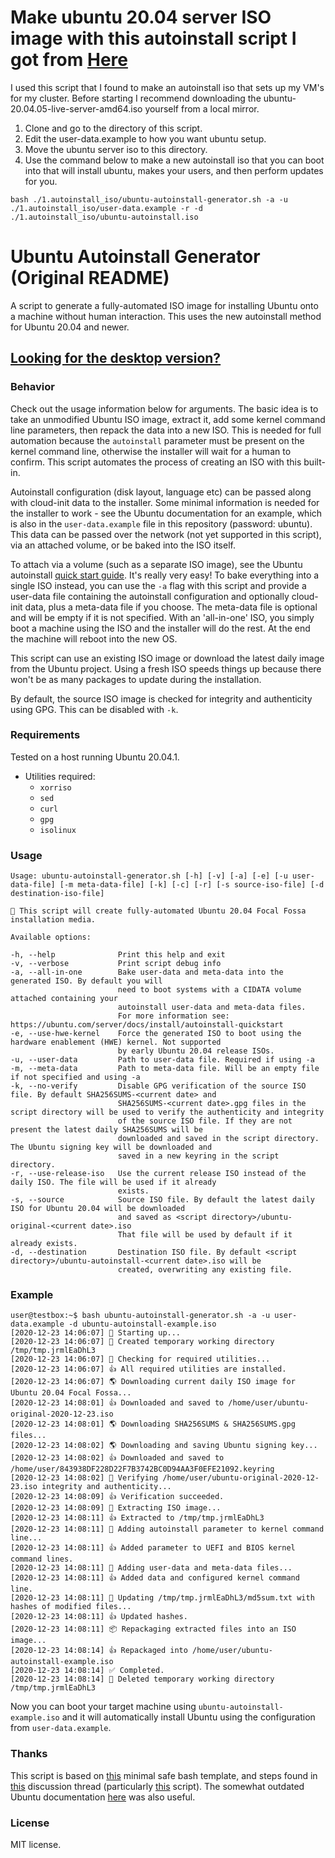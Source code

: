 # Make ubuntu 20.04 server ISO image with this autoinstall script I got from [Here](https://github.com/covertsh/ubuntu-autoinstall-generator)
I used this script that I found to make an autoinstall iso that sets up my VM's for my cluster.
Before starting I recommend downloading the ubuntu-20.04.05-live-server-amd64.iso yourself from a local mirror.
1. Clone and go to the directory of this script.
2. Edit the user-data.example to how you want ubuntu setup.
2. Move the ubuntu server iso to this directory.
3. Use the command below to make a new autoinstall iso that you can boot into that will install ubuntu, makes your users, and then perform updates for you.
```
bash ./1.autoinstall_iso/ubuntu-autoinstall-generator.sh -a -u ./1.autoinstall_iso/user-data.example -r -d ./1.autoinstall_iso/ubuntu-autoinstall.iso
```



# Ubuntu Autoinstall Generator (Original README)
A script to generate a fully-automated ISO image for installing Ubuntu onto a machine without human interaction. This uses the new autoinstall method
for Ubuntu 20.04 and newer.

## [Looking for the desktop version?](https://github.com/covertsh/ubuntu-preseed-iso-generator)

### Behavior
Check out the usage information below for arguments. The basic idea is to take an unmodified Ubuntu ISO image, extract it, add some kernel command line parameters, then repack the data into a new ISO. This is needed for full automation because the ```autoinstall``` parameter must be present on the kernel command line, otherwise the installer will wait for a human to confirm. This script automates the process of creating an ISO with this built-in.

Autoinstall configuration (disk layout, language etc) can be passed along with cloud-init data to the installer. Some minimal information is needed for
the installer to work - see the Ubuntu documentation for an example, which is also in the ```user-data.example``` file in this repository (password: ubuntu). This data can be passed over the network (not yet supported in this script), via an attached volume, or be baked into the ISO itself.

To attach via a volume (such as a separate ISO image), see the Ubuntu autoinstall [quick start guide](https://ubuntu.com/server/docs/install/autoinstall-quickstart). It's really very easy! To bake everything into a single ISO instead, you can use the ```-a``` flag with this script and provide a user-data file containing the autoinstall configuration and optionally cloud-init data, plus a meta-data file if you choose. The meta-data file is optional and will be empty if it is not specified. With an 'all-in-one' ISO, you simply boot a machine using the ISO and the installer will do the rest. At the end the machine will reboot into the new OS.

This script can use an existing ISO image or download the latest daily image from the Ubuntu project. Using a fresh ISO speeds things up because there won't be as many packages to update during the installation.

By default, the source ISO image is checked for integrity and authenticity using GPG. This can be disabled with ```-k```.

### Requirements
Tested on a host running Ubuntu 20.04.1.
- Utilities required:
    - ```xorriso```
    - ```sed```
    - ```curl```
    - ```gpg```
    - ```isolinux```

### Usage
```
Usage: ubuntu-autoinstall-generator.sh [-h] [-v] [-a] [-e] [-u user-data-file] [-m meta-data-file] [-k] [-c] [-r] [-s source-iso-file] [-d destination-iso-file]

💁 This script will create fully-automated Ubuntu 20.04 Focal Fossa installation media.

Available options:

-h, --help              Print this help and exit
-v, --verbose           Print script debug info
-a, --all-in-one        Bake user-data and meta-data into the generated ISO. By default you will
                        need to boot systems with a CIDATA volume attached containing your
                        autoinstall user-data and meta-data files.
                        For more information see: https://ubuntu.com/server/docs/install/autoinstall-quickstart
-e, --use-hwe-kernel    Force the generated ISO to boot using the hardware enablement (HWE) kernel. Not supported
                        by early Ubuntu 20.04 release ISOs.
-u, --user-data         Path to user-data file. Required if using -a
-m, --meta-data         Path to meta-data file. Will be an empty file if not specified and using -a
-k, --no-verify         Disable GPG verification of the source ISO file. By default SHA256SUMS-<current date> and
                        SHA256SUMS-<current date>.gpg files in the script directory will be used to verify the authenticity and integrity
                        of the source ISO file. If they are not present the latest daily SHA256SUMS will be
                        downloaded and saved in the script directory. The Ubuntu signing key will be downloaded and
                        saved in a new keyring in the script directory.
-r, --use-release-iso   Use the current release ISO instead of the daily ISO. The file will be used if it already
                        exists.
-s, --source            Source ISO file. By default the latest daily ISO for Ubuntu 20.04 will be downloaded
                        and saved as <script directory>/ubuntu-original-<current date>.iso
                        That file will be used by default if it already exists.
-d, --destination       Destination ISO file. By default <script directory>/ubuntu-autoinstall-<current date>.iso will be
                        created, overwriting any existing file.
```

### Example
```
user@testbox:~$ bash ubuntu-autoinstall-generator.sh -a -u user-data.example -d ubuntu-autoinstall-example.iso
[2020-12-23 14:06:07] 👶 Starting up...
[2020-12-23 14:06:07] 📁 Created temporary working directory /tmp/tmp.jrmlEaDhL3
[2020-12-23 14:06:07] 🔎 Checking for required utilities...
[2020-12-23 14:06:07] 👍 All required utilities are installed.
[2020-12-23 14:06:07] 🌎 Downloading current daily ISO image for Ubuntu 20.04 Focal Fossa...
[2020-12-23 14:08:01] 👍 Downloaded and saved to /home/user/ubuntu-original-2020-12-23.iso
[2020-12-23 14:08:01] 🌎 Downloading SHA256SUMS & SHA256SUMS.gpg files...
[2020-12-23 14:08:02] 🌎 Downloading and saving Ubuntu signing key...
[2020-12-23 14:08:02] 👍 Downloaded and saved to /home/user/843938DF228D22F7B3742BC0D94AA3F0EFE21092.keyring
[2020-12-23 14:08:02] 🔐 Verifying /home/user/ubuntu-original-2020-12-23.iso integrity and authenticity...
[2020-12-23 14:08:09] 👍 Verification succeeded.
[2020-12-23 14:08:09] 🔧 Extracting ISO image...
[2020-12-23 14:08:11] 👍 Extracted to /tmp/tmp.jrmlEaDhL3
[2020-12-23 14:08:11] 🧩 Adding autoinstall parameter to kernel command line...
[2020-12-23 14:08:11] 👍 Added parameter to UEFI and BIOS kernel command lines.
[2020-12-23 14:08:11] 🧩 Adding user-data and meta-data files...
[2020-12-23 14:08:11] 👍 Added data and configured kernel command line.
[2020-12-23 14:08:11] 👷 Updating /tmp/tmp.jrmlEaDhL3/md5sum.txt with hashes of modified files...
[2020-12-23 14:08:11] 👍 Updated hashes.
[2020-12-23 14:08:11] 📦 Repackaging extracted files into an ISO image...
[2020-12-23 14:08:14] 👍 Repackaged into /home/user/ubuntu-autoinstall-example.iso
[2020-12-23 14:08:14] ✅ Completed.
[2020-12-23 14:08:14] 🚽 Deleted temporary working directory /tmp/tmp.jrmlEaDhL3
```

Now you can boot your target machine using ```ubuntu-autoinstall-example.iso``` and it will automatically install Ubuntu using the configuration from ```user-data.example```.

### Thanks
This script is based on [this](https://betterdev.blog/minimal-safe-bash-script-template/) minimal safe bash template, and steps found in [this](https://discourse.ubuntu.com/t/please-test-autoinstalls-for-20-04/15250) discussion thread (particularly [this](https://gist.github.com/s3rj1k/55b10cd20f31542046018fcce32f103e) script).
The somewhat outdated Ubuntu documentation [here](https://help.ubuntu.com/community/LiveCDCustomization#Assembling_the_file_system) was also useful.


### License
MIT license.
